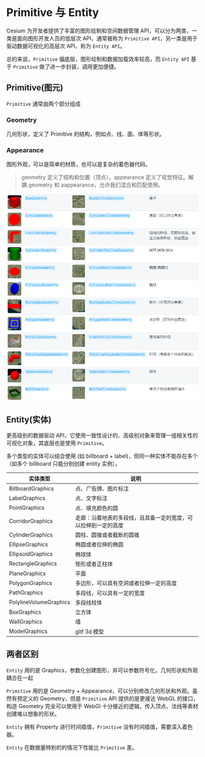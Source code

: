 # Primitive 与 Entity

Cesium 为开发者提供了丰富的图形绘制和空间数据管理 API，可以分为两类，一类是面向图形开发人员的低层次 API，通常被称为 `Primitive API`，另一类是用于驱动数据可视化的高层次 API，称为 `Entity API`。

总的来说，`Primitive` 偏底层，图形绘制和数据加载效率较高，而 `Entity API` 基于 `Primitive` 做了进一步封装，调用更加便捷。

## Primitive(图元)

`Primitive` 通常由两个部分组成

### Geometry

几何形状，定义了 Primitive 的结构，例如点、线、面、体等形状。

### Appearance

图形外观，可以是简单的材质，也可以是复杂的着色器代码。

> geometry 定义了结构和位置（顶点），appearance 定义了视觉特征。解耦 geometry 和 aappearance，允许我们混合和匹配使用。

<img src="/image/cesium/primitive/primitive-geometry.png" />

<!-- | 几何类型                      | 说明                                                           |
| ----------------------------- | -------------------------------------------------------------- |
| BoxGeometry                   | 立方体                                                         |
| BoxOutlineGeomertry           | 仅有轮廓的立方体                                               |
| CircleGeometry                | 圆形或者拉伸的圆形                                             |
| CircleOutlineGeometry         | 只有轮廓的图形                                                 |
| CorridorGeometry              | 走廊：沿着地表的多段线，且具有一定的宽度，可以拉伸到一定的高度 |
| CorridorOutLineGeometry       | 只有轮廓的走廊                                                 |
| CylinderGeometry              | 圆柱、圆锥或者截断的圆锥                                       |
| CylinderOutlineGeometry       | 只有轮廓的圆柱、圆锥或者截断的圆锥                             |
| EllipseGeometry               | 椭圆或者拉伸的椭圆                                             |
| EllipseOutlineGeometry        | 只有轮廓的椭圆或者拉伸的椭圆                                   |
| EllipsoidGeometry             | 椭球体                                                         |
| EllipsoidOutlineGeometry      | 只有轮廓的椭球体                                               |
| RectangleGeometry             | 矩形或者拉伸的矩形                                             |
| RectangleOutlineGeometry      | 只有的轮廓的矩形或者拉伸的矩形                                 |
| PolygonGeometry               | 多边形，可以具有空洞或者拉伸一定的高度                         |
| PolygonOutlineGeometry        | 只有轮廓的多边形                                               |
| PolylineGeometry              | 多段线，可以具有一定的高度                                     |
| SimplePolylineGeometry        | 简单的多段线                                                   |
| PolylineVolumeGeometry        | 多段线柱体                                                     |
| PolylineVolumeOutlineGeometry | 只有轮廓的多段线柱体                                           |
| SphereGeometry                | 球体                                                           |
| SphereOutlineGeometry         | 只有轮廓的球体                                                 |
| WallGeometry                  | 墙                                                             |
| WallOutlineGeometry           | 只有轮廓的墙                                                   | -->

## Entity(实体)

更高级别的数据驱动 API，它使用一致性设计的、高级别对象来管理一组相关性的可视化对象，其底层也是使用 `Primitive`。

多个类型的实体可以结合使用 (如 billboard + label)，但同一种实体不能存在多个（如多个 billboard 只能分别创建 entity 实例）。

| 实体类型               | 说明                                                           |
| ---------------------- | -------------------------------------------------------------- |
| BillboardGraphics      | 点、广告牌、图片标注                                           |
| LabelGraphics          | 点、文字标注                                                   |
| PointGraphics          | 点、填充颜色的圆                                               |
| CorridorGraphics       | 走廊：沿着地表的多段线，且具备一定的宽度，可以拉伸到一定的高度 |
| CylinderGraphics       | 圆柱、圆锥或者截断的圆锥                                       |
| EllipseGraphics        | 椭圆或者拉伸的椭圆                                             |
| EllipsoidGraphics      | 椭球体                                                         |
| RectangleGraphics      | 矩形或者正柱体                                                 |
| PlaneGraphics          | 平面                                                           |
| PolygonGraphics        | 多边形，可以具有空洞或者拉伸一定的高度                         |
| PathGraphics           | 多段线，可以具有一定的宽度                                     |
| PolylineVolumeGraphics | 多段线柱体                                                     |
| BoxGraphics            | 立方体                                                         |
| WallGraphics           | 墙                                                             |
| ModelGraphics          | gltf 3d 模型                                                   |

## 两者区别

`Entity` 用的是 Graphics，参数化创建图形，并可以参数符号化，几何形状和外观耦合在一起

`Primitive` 用的是 Geometry + Appearance，可以分别修改几何形状和外观。虽然有预定义的 Geometry，但是 `Primitive` APi 提供的是更接近 WebGL 的接口，构造 Geometry 完全可以使用于 WebGl 十分接近的逻辑，传入顶点、法线等素材创建难以想象的形状。

`Entity` 拥有 Property 进行时间插值，`Primitive` 没有时间插值，需要深入着色器。

`Entity` 在数据量特别的的情况下性能比 `Primitive` 差。
